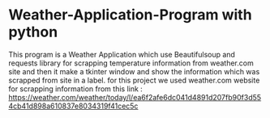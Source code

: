 # Weather-Application-Program with python
This program is a Weather Application which use Beautifulsoup and requests library for scrapping temperature information from weather.com site and then it make a tkinter window and show the information which was scrapped
from site in a label.
for this project we used weather.com website for scrapping information from this link : https://weather.com/weather/today/l/ea6f2afe6dc041d4891d207fb90f3d554cb41d898a610837e8034319f41cec5c
